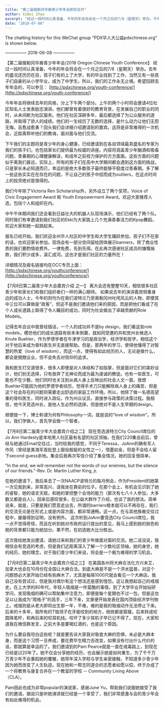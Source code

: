 ```yaml
---
title: "第二届俄勒冈华裔青少年年会即将召开"
author: XiBei Zhao
excerpt: "经过一段时间认真准备，今年的年会将会在一个月之后的7/8（星期天）举办。今年年会将继续去年的风格，分上下午两个部分。上午的两个小时将会邀请4位社区知名人士发表励志演讲，下午我们的主题将是青少年的身心健康。我们今年除了Victoria Ren Scholarship外，另外设立了两个奖项，Voice of Civic Engagement Award 和 Youth Empowerment Award。"
date: "2018-07-08"
---
```


The chatting history for this WeChat group "PDX华人大公益pdxchinese.org" is shown below.

—————  2018-06-08  —————

【第二届俄勒冈华裔青少年年会/2018 Oregon Chinese Youth Conference】 经过一段时间认真准备，今年的年会将会在一个月之后的7/8（星期天）举办。去年的盛况还历历在目，孩子们有的上了大学，有的毕业找到了工作，当然又有一些孩子们自豪的从小学毕业，成为了中学生。所以，我们的工作永无止境。希望回顾去年年会的，可以参见： [http://pdxchinese.org/youth-conference/](http://pdxchinese.org/youth-conference/)

今年年会将继续去年的风格，分上下午两个部分。上午的两个小时将会邀请4位社区知名人士发表励志演讲。他们都曾有着很好的教育背景，在发展自己的职业的同时，从未间断为社区服务。他们在社区深耕多年，最后都选择了为公众服务的道路，并取得了骄人的成绩。他们的一生经历了无数的选择，是什么动力让他们无怨无悔，且愈战愈勇？回头我们会详细介绍邀请到的嘉宾。这将是非常难得的一次机会，近距离聆听他们的教诲，面对面与他们交流。

下午我们的主题将是青少年的身心健康，已经邀请到在各自领域最具盛名的专家为我们的孩子们，也包括家长们提供最为权威的讲座。内容将涵盖青少年酗酒和吸毒问题，青春期的心理健康解读，和成年之前视力保护的方方面面。这些方面的问题似乎离我们甚远，实际上，所有的孩子们在高中大学期间都会遇到这方面的挑战，只是家长未必知道而已，幸运的是绝大多数孩子最终能够平稳度过青春期。多了解一些这些实实在在存在的问题，不让自己的孩子中招而成为outliers，在这点时间上的投资绝对是值得的。

我们今年除了Victoria Ren Scholarship外，另外设立了两个奖项，Voice of Civic Engagement Award 和 Youth Empowerment Award。欢迎大家推荐人选，包括个人和组织在内。

中午午休期间我们还会看到日益壮大的机器人队现场演示，他们已经有了两个队。同时我们有幸邀请到我们社区的Ekki为大家跳上几个充满青春活力的Kpop舞蹈，欢迎大家和她一起跳起来。

报名已经开始，我们欢迎全州华人社区的中学生和大学生踊跃参加，孩子们不在家的话，也欢迎家长参加。现场会有一部分空间留给团体展示banners，除了商业性质的我们要酌情收费外，一律免费，先到先得。在此再次感谢社区成员的慷慨捐款，我们积少成多，溪汇成河。这也才是我们社区的力量所在！

详细情况及报名链接均在OCC专页上面： [http://pdxchinese.org/youthconference/](http://pdxchinese.org/youthconference/)

【7月8日第二届青少年大会嘉宾介绍 之一】 离大会还有整整10天，相信很多社区青少年和家长们和我们组织者们一样的满心期待。 如果说去年的演讲嘉宾侧重身边的成功人士，今年的则均为在我们波特兰乃至奥勒冈州叱咤风云的人物，即便其中三位可以算做是“政客”，但这不是我们邀请他们来的原因，而是把他们看成了在个人成长道路上取得了令人瞩目的成功，同时为社会做出了卓越贡献的Role Models。

记得去年会议中我曾经插话，一个人的成功并不是by design，我们看这些role models，模仿他们的成长道路有些本末倒置，就如同受邀的共和党州长候选人Knute Buehler，作为罗德学者在牛津学习的是政治学，经济学和哲学，相信这个对于他后来成为骨科医生并无直接帮助。但是，那两年的学习，使得他懂得了对智慧的热爱（love of wisdom），而这一点，使得有如此经历的人，无论是做什么，都会是兢兢业业，但不会失去对信仰的追求。

我和医生打交道很多，很多人即便是对人体结构了如指掌，但是面对它们的美妙设计，他们别无选择，只有放弃了无神论而成为最为虔诚的教徒。也有一些医生，可能也不在少数，他们同时也关注到从病人身上反映出的社会人文一面，我想Buehler可能因为他的罗德学者经历，觉得手术刀只能解除病人身上的痛苦，但是这个社会存在的问题则需要走出舒适的家庭工作环境。所以，他除了做一名德高望重的骨科医生，同时进入政坛，作为州众议员，直接参与政策的决策过程。我相信，他今天竞选州长，是他人生必然的选择，但是绝对不是人生早期的design。

顺便提一下，博士称谓为何有Philosophy一词，就是说的"love of wisdom"。所以，我们学做人，首先学会做一个智者。

【7月8日第二届青少年大会嘉宾介绍之二】 现在竞选波特兰City Council席位的Jo Ann Hardesty是本地黑人社区最有名望的社区领袖，在我们220集会前后，曾经与她通过Email交往过，当时给我的感觉，不同于Teressa，JoAnn的确有军人作风（曾经是美海军首批登上服役舰艇的女性之一），惜墨如金，但是不会给人留下second guess余地。集会后我再次写信介绍了集会情况，她的回复很简单，

"In the end, we will remember not the words of our enemies, but the silence of our friends."-Rev. Dr. Martin Luther King, jr.

在她的邀请下，我后来去了一次NAACP波特兰的每月例会，作为President的她第一次见我到来，非常高兴，请我坐在靠前的位子。在那个会上，有机会见识到了她的睿智，她的语言天赋，和她的掌控整个会场的能力（那次有七八十人参加，大多数又都是白人）。回来后感叹很多，在公益大群作了介绍，也谈了我的想法。简单说来，就是，只要是我们愿意走出去，所谓的barriers根本就可以不再存在，我们的交流无论是在形式上或是内容方面，都非常通畅。这一点，在与其他族裔交往过程中，屡屡得到证明，没有例外。
这次听到JoAnn要竞选City Council席位，我一点不觉得奇怪，而且在听到她对市政府运行提出的意见，我马上感到她的肤色和她的背景都只能为她加分。果不然，在初选她大比分胜出。

这次我给她发出邀请，请她过来和我们的青少年做面对面的交流。她二话没说，我相信会有竞选的考虑，但是我们近距离深入了解一个少数社区领袖，她的身世，她的经历，她的理念，对于我们青少年们来说，将会是一个极为难得的学习机会。

【7月8日第二届青少年大会嘉宾介绍之三】 在美国各州将大麻合法化方兴未艾，加拿大也会在10月份在全国让大麻合法。到底大麻是不是一个洪水猛兽，对这个问题想必大家开始已经有些麻木了，尤其是每隔1000尺就会看见一个大麻店。我自己没有尝试过，但是我对偶尔有这个想法还是感到惶恐。这让我想起自己的戒烟史。在上大学的80年代，年轻人吸烟是一件蛮酷的事情，到了大学毕业开始钻研学问，发现吸烟的确可以帮助集中注意力，即便是每个星期也不过一包，但是这也足以让我成为“爬格子”的高手，三年下来，文章便开始发表在国内顶级经济学刊物上。戒烟则是从老大即将出生那一年，不难，难的是我的吸烟动作无法停止下来。后来的十多年，我所有的T恤领子在牙能咬到的地方，统统都是窟窿。后来转成咬圆珠笔杆，和再后来的咬耳机线。咬坏了多少耳机子早已记不得了。现在，大家知道我在微信群发言，之前大多是要喝红酒的，也是这个原因。

为什么要自我坦白这些呢？就是要告诉大家我对吸食大麻的恐惧，未必是大麻本身，而是这个习惯一旦养成，要花费毕生精力去改变，如果没有付出什么代价的话，那就算是幸运的了。我们邀请到的Pam Pearce就是一直在戒毒路上，到现在已经是过20年了。她不仅会分享她的经历，也会展示她是如何重生，为了千千万万青少年不会重蹈她的覆辙，她常年深入学校与学生亲密接触，不知道多少青少年因为她而改变了人生轨迹。现在她和一帮志同道合的志愿者如愿以偿，终于办成了一个将教育与康复合并在一个教室的学校 -- Community Living Above （CLA）。

Pam因此也成为非常popular的演说家，感谢June Yu，帮助我们说服她接受了我们的邀请。据说只是听她演讲就已经是一个享受了，我们非常感激与会的青少年会有如此难得的机会。
